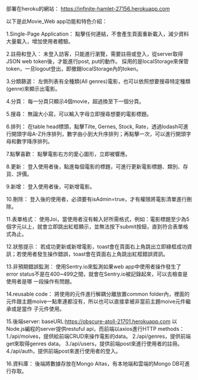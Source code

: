 部署在heroku的網站：
  https://infinite-hamlet-27156.herokuapp.com

以下是此Movie_Web app功能和特色介紹：


1.Single-Page Application：
  點擊任何連結，不會產生頁面重新載入，減少資料大量載入，增加使用者體驗。

2.註冊和登入：
  未登入訪客，只能進行瀏覽，需要註冊或登入，從server取得JSON web token後，才能進行post, put的動作。
  採用的是localStorage來保管token，一旦logout登出，即撤銷localStorage內的token。

3.分類篩選：
  左側列表有全種類(All genres)電影，也可以依照想要搜尋特定種類(genre)來顯示出電影。

4.分頁：
  每一分頁只顯示4個movie，超過換至下一個分頁。

5.搜尋：
  無論大小寫，可以輸入字母立即搜尋想要的電影標題。
  
6.排列：
  在table head標頭，點擊Tilte, Gernes, Stock, Rate，透過lodash可進行開頭字母A-Z升序排列，數字由小到大升序排列；再點擊一次，可以進行開頭字母和數字降序排列。

7.點擊喜歡：
  點擊電影右方的愛心圖形，立即被響應。

8.更新：
  登入使用者後，點進每個電影的標題，可進行更新電影標題、類別、存貨、評價。
  
9.新增：
  登入使用者後，可新增電影。

10.刪除：
  登入後的使用者，必須要有isAdmin=true，才有權限將電影清單進行刪除。
  
11.表單格式：
  使用Joi，當使用者沒有輸入好所需格式，例如：電影標題至少為5個字元以上，就會立即跳出紅框顯示，並無法按下submit按鈕，直到符合表單格式為止。

12.狀態提示：
  若成功更新或新增電影，toast會在頁面右上角跳出立即綠框成功資訊；若使用者發生操作錯誤，toast會在頁面右上角跳出紅框錯誤資訊。
  
13.非預期錯誤監測：
  使用Sentry.io來監測如果web app中使用者操作發生了error status不是在400~499之間，就會在Sentry.io被記錄起來，可以去檢查是使用者是哪   一段操作有問題。
  
14.reusable code：
  將使用的元件進行解耦分離放置common folder內，裡面的元件跟主題moive一點牽連都沒有，所以也可以直接拿被非當前主題moive元件繼承或是當作 子元件使用。
  
15.後端server:
  baseURL:https://obscure-atoll-21701.herokuapp.com
  以Node.js編程的server提供restuful api，而前端以axios進行HTTP methods：
  1./api/moives，提供給前端CRUD來操作電影的data。
  2./api/genres，提供前端get來取得genres data。
  3./api/users，提供前端post來進行使用者的註冊。
  4./api/auth，提供前端post來進行使用者的登入。
  
16.資料庫：
  後端將數據存放在Mongo Altas，有本地端和雲端的Mongo DB可進行存取。


